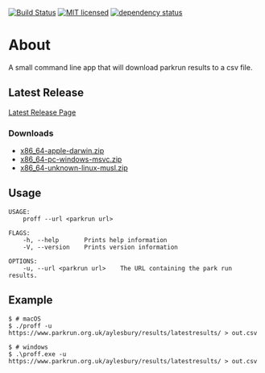 [![Build Status][azure-badge]][azure-url]
[![MIT licensed][license-badge]][license-url]
[![dependency status][dependency-badge]][dependency-url]

# About

A small command line app that will download parkrun results to a csv file.

## Latest Release

[Latest Release Page][latest-release]

### Downloads

* [x86_64-apple-darwin.zip][mac-release]
* [x86_64-pc-windows-msvc.zip][windows-release]
* [x86_64-unknown-linux-musl.zip][linux-release]

## Usage

```console
USAGE:
    proff --url <parkrun url>

FLAGS:
    -h, --help       Prints help information
    -V, --version    Prints version information

OPTIONS:
    -u, --url <parkrun url>    The URL containing the park run results.
```

## Example

```console
$ # macOS
$ ./proff -u https://www.parkrun.org.uk/aylesbury/results/latestresults/ > out.csv
```

```console
$ # windows
$ .\proff.exe -u https://www.parkrun.org.uk/aylesbury/results/latestresults/ > out.csv
```

[azure-badge]: https://dev.azure.com/morpork73/parkrun-offline/_apis/build/status/ian-hamlin.parkrun-offline?branchName=master
[azure-url]: https://dev.azure.com/morpork73/parkrun-offline/_build/latest?definitionId=8&branchName=master
[license-badge]: https://img.shields.io/badge/license-MIT-blue.svg
[license-url]: LICENSE
[dependency-badge]: https://deps.rs/repo/github/ian-hamlin/parkrun-offline/status.svg
[dependency-url]: https://deps.rs/repo/github/ian-hamlin/parkrun-offline
[latest-release]: https://github.com/ian-hamlin/parkrun-offline/releases/latest
[mac-release]: https://github.com/ian-hamlin/parkrun-offline/releases/latest/download/x86_64-apple-darwin.zip
[windows-release]: https://github.com/ian-hamlin/parkrun-offline/releases/latest/download/x86_64-pc-windows-msvc.zip
[linux-release]: https://github.com/ian-hamlin/parkrun-offline/releases/latest/download/x86_64-unknown-linux-musl.zip